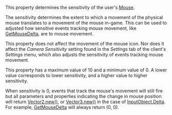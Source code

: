 This property determines the sensitivity of the user's [Mouse](https://create.roblox.com/docs/reference/engine/classes/Mouse).

The sensitivity determines the extent to which a movement of the physical
mouse translates to a movement of the mouse in-game. This can be used to
adjusted how sensitive events tracking mouse movement, like
[GetMouseDelta](https://create.roblox.com/docs/reference/engine/classes/UserInputService#GetMouseDelta), are to mouse movement.

This property does not affect the movement of the mouse icon. Nor does it
affect the _Camera Sensitivity_ setting found in the _Settings_ tab of the
client's _Settings_ menu, which also adjusts the sensitivity of events
tracking mouse movement.

This property has a maximum value of 10 and a minimum value of 0. A lower
value corresponds to lower sensitivity, and a higher value to higher
sensitivity.

When sensitivity is 0, events that track the mouse's movement will still
fire but all parameters and properties indicating the change in mouse
position will return [Vector2.new()](https://developer.roblox.com/en-us/api-reference/datatype/Vector2), or
[Vector3.new()](https://developer.roblox.com/en-us/api-reference/datatype/Vector3) in the case of
[InputObject.Delta](https://create.roblox.com/docs/reference/engine/classes/InputObject#Delta). For example,
[GetMouseDelta](https://create.roblox.com/docs/reference/engine/classes/UserInputService#GetMouseDelta) will always return (0, 0).